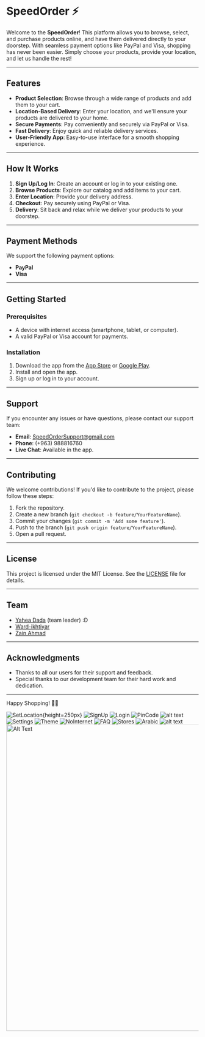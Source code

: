 # SpeedOrder ⚡

Welcome to the **SpeedOrder**! This platform allows you to browse, select, and purchase products online, and have them delivered directly to your doorstep. With seamless payment options like PayPal and Visa, shopping has never been easier. Simply choose your products, provide your location, and let us handle the rest!

---

## Features

- **Product Selection**: Browse through a wide range of products and add them to your cart.
- **Location-Based Delivery**: Enter your location, and we'll ensure your products are delivered to your home.
- **Secure Payments**: Pay conveniently and securely via PayPal or Visa.
- **Fast Delivery**: Enjoy quick and reliable delivery services.
- **User-Friendly App**: Easy-to-use interface for a smooth shopping experience.

---

## How It Works

1. **Sign Up/Log In**: Create an account or log in to your existing one.
2. **Browse Products**: Explore our catalog and add items to your cart.
3. **Enter Location**: Provide your delivery address.
4. **Checkout**: Pay securely using PayPal or Visa.
5. **Delivery**: Sit back and relax while we deliver your products to your doorstep.

---

## Payment Methods

We support the following payment options:

- **PayPal**
- **Visa**

---

## Getting Started

### Prerequisites

- A device with internet access (smartphone, tablet, or computer).
- A valid PayPal or Visa account for payments.

### Installation

1. Download the app from the [App Store](#) or [Google Play](#).
2. Install and open the app.
3. Sign up or log in to your account.

---

## Support

If you encounter any issues or have questions, please contact our support team:

- **Email**: SpeedOrderSupport@gmail.com
- **Phone**: (+963) 988816760
- **Live Chat**: Available in the app.

---

## Contributing

We welcome contributions! If you'd like to contribute to the project, please follow these steps:

1. Fork the repository.
2. Create a new branch (`git checkout -b feature/YourFeatureName`).
3. Commit your changes (`git commit -m 'Add some feature'`).
4. Push to the branch (`git push origin feature/YourFeatureName`).
5. Open a pull request.

---

## License

This project is licensed under the MIT License. See the [LICENSE](LICENSE) file for details.

---

## Team

- [Yahea Dada](https://github.com/Dada6x) (team leader) :D
- [Ward-ikhtiyar](https://github.com/Ward-ikhtiyar)
- [Zain Ahmad](https://github.com/Zain00F)

---

## Acknowledgments

- Thanks to all our users for their support and feedback.
- Special thanks to our development team for their hard work and dedication.

---

Happy Shopping! 🛒🚚

![SetLocation](readmeImages/Setlocation.png){height=250px}
![SignUp](readmeImages/SignUp.png)
![Login](readmeImages/login.png)
![PinCode](readmeImages/pincode2.png)
![alt text](readmeImages/locationDialog.png)
![Settings](readmeImages/settingsPage_locationDialog.png)
![Theme](readmeImages/theme.png)
![NoInternet](readmeImages/DionNetworkOff.png)
![FAQ](readmeImages/FAQ.png)
![Stores](readmeImages/stores.png)
![Arabic](readmeImages/SettingsPagearabic.png)
![alt text](readmeImages/DionNetworkOff.png)
<img src="readmeImages/DionNetworkOff.png" alt="Alt Text" width="600" height="800">
